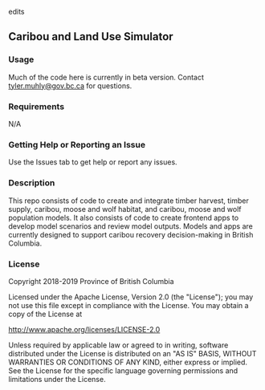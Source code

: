 
edits


## Caribou and Land Use Simulator
### Usage
Much of the code here is currently in beta version. Contact tyler.muhly@gov.bc.ca for questions.  

### Requirements
N/A

### Getting Help or Reporting an Issue
Use the Issues tab to get help or report any issues.

### Description
This repo consists of code to create and integrate timber harvest, timber supply, caribou, moose and wolf habitat, and caribou, moose and wolf population models. It also consists of code to create frontend apps to develop model scenarios and review model outputs. Models and apps are currently designed to support caribou recovery decision-making in British Columbia.

### License
Copyright 2018-2019 Province of British Columbia

Licensed under the Apache License, Version 2.0 (the "License");
you may not use this file except in compliance with the License.
You may obtain a copy of the License at 

   http://www.apache.org/licenses/LICENSE-2.0

Unless required by applicable law or agreed to in writing, software
distributed under the License is distributed on an "AS IS" BASIS,
WITHOUT WARRANTIES OR CONDITIONS OF ANY KIND, either express or implied.
See the License for the specific language governing permissions and
limitations under the License.
